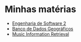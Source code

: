 # Minhas matérias

- [Engenharia de Software 2](EngSoft2/readme.md)
- [Banco de Dados Geográficos](BancoDeDadosGeograficos/readme.md)
- [Music Information Retrieval](MusicInformationRetrieval/readme.md)